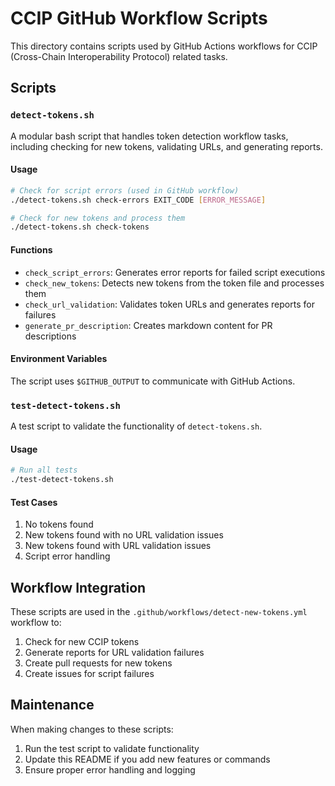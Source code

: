 # CCIP GitHub Workflow Scripts

This directory contains scripts used by GitHub Actions workflows for CCIP (Cross-Chain Interoperability Protocol) related tasks.

## Scripts

### `detect-tokens.sh`

A modular bash script that handles token detection workflow tasks, including checking for new tokens, validating URLs, and generating reports.

#### Usage

```bash
# Check for script errors (used in GitHub workflow)
./detect-tokens.sh check-errors EXIT_CODE [ERROR_MESSAGE]

# Check for new tokens and process them
./detect-tokens.sh check-tokens
```

#### Functions

- `check_script_errors`: Generates error reports for failed script executions
- `check_new_tokens`: Detects new tokens from the token file and processes them
- `check_url_validation`: Validates token URLs and generates reports for failures
- `generate_pr_description`: Creates markdown content for PR descriptions

#### Environment Variables

The script uses `$GITHUB_OUTPUT` to communicate with GitHub Actions.

### `test-detect-tokens.sh`

A test script to validate the functionality of `detect-tokens.sh`.

#### Usage

```bash
# Run all tests
./test-detect-tokens.sh
```

#### Test Cases

1. No tokens found
2. New tokens found with no URL validation issues
3. New tokens found with URL validation issues
4. Script error handling

## Workflow Integration

These scripts are used in the `.github/workflows/detect-new-tokens.yml` workflow to:

1. Check for new CCIP tokens
2. Generate reports for URL validation failures
3. Create pull requests for new tokens
4. Create issues for script failures

## Maintenance

When making changes to these scripts:

1. Run the test script to validate functionality
2. Update this README if you add new features or commands
3. Ensure proper error handling and logging 